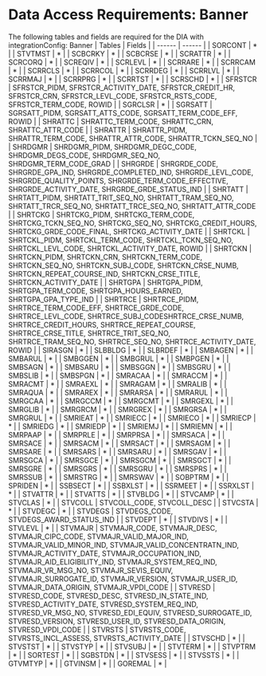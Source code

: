 # Data Access Requirements: Banner
The following tables and fields are required for the DIA with integrationConfig: Banner
| Tables | Fields |
| ------ | ------ |
| SORCONT | * |
| STVTMST | * |
| SCBCRKY | * |
| SCBCRSE | * |
| SCRATTR | * |
| SCRCORQ | * |
| SCREQIV | * |
| SCRLEVL | * |
| SCRRARE | * |
| SCRRCAM | * |
| SCRRCLS | * |
| SCRRCOL | * |
| SCRRDEG | * |
| SCRRLVL | * |
| SCRRMAJ | * |
| SCRRPRG | * |
| SCRRTST | * |
| SCRSCHD | * |
| SFRSTCR | SFRSTCR_PIDM, SFRSTCR_ACTIVITY_DATE, SFRSTCR_CREDIT_HR, SFRSTCR_CRN, SFRSTCR_LEVL_CODE, SFRSTCR_RSTS_CODE, SFRSTCR_TERM_CODE, ROWID |
| SGRCLSR | * |
| SGRSATT | SGRSATT_PIDM, SGRSATT_ATTS_CODE, SGRSATT_TERM_CODE_EFF, ROWID |
| SHRATTC | SHRATTC_TERM_CODE, SHRATTC_CRN, SHRATTC_ATTR_CODE |
| SHRATTR | SHRATTR_PIDM, SHRATTR_TERM_CODE, SHRATTR_ATTR_CODE, SHRATTR_TCKN_SEQ_NO |
| SHRDGMR | SHRDGMR_PIDM, SHRDGMR_DEGC_CODE, SHRDGMR_DEGS_CODE, SHRDGMR_SEQ_NO, SHRDGMR_TERM_CODE_GRAD |
| SHRGRDE | SHRGRDE_CODE, SHRGRDE_GPA_IND, SHRGRDE_COMPLETED_IND, SHRGRDE_LEVL_CODE, SHRGRDE_QUALITY_POINTS, SHRGRDE_TERM_CODE_EFFECTIVE, SHRGRDE_ACTIVITY_DATE, SHRGRDE_GRDE_STATUS_IND |
| SHRTATT | SHRTATT_PIDM, SHRTATT_TRIT_SEQ_NO, SHRTATT_TRAM_SEQ_NO, SHRTATT_TRCR_SEQ_NO, SHRTATT_TRCE_SEQ_NO, SHRTATT_ATTR_CODE |
| SHRTCKG | SHRTCKG_PIDM, SHRTCKG_TERM_CODE, SHRTCKG_TCKN_SEQ_NO, SHRTCKG_SEQ_NO, SHRTCKG_CREDIT_HOURS, SHRTCKG_GRDE_CODE_FINAL, SHRTCKG_ACTIVITY_DATE |
| SHRTCKL | SHRTCKL_PIDM, SHRTCKL_TERM_CODE, SHRTCKL_TCKN_SEQ_NO, SHRTCKL_LEVL_CODE, SHRTCKL_ACTIVITY_DATE, ROWID |
| SHRTCKN | SHRTCKN_PIDM, SHRTCKN_CRN, SHRTCKN_TERM_CODE, SHRTCKN_SEQ_NO, SHRTCKN_SUBJ_CODE, SHRTCKN_CRSE_NUMB, SHRTCKN_REPEAT_COURSE_IND, SHRTCKN_CRSE_TITLE, SHRTCKN_ACTIVITY_DATE |
| SHRTGPA | SHRTGPA_PIDM, SHRTGPA_TERM_CODE, SHRTGPA_HOURS_EARNED, SHRTGPA_GPA_TYPE_IND |
| SHRTRCE | SHRTRCE_PIDM, SHRTRCE_TERM_CODE_EFF, SHRTRCE_GRDE_CODE, SHRTRCE_LEVL_CODE, SHRTRCE_SUBJ_CODESHRTRCE_CRSE_NUMB, SHRTRCE_CREDIT_HOURS, SHRTRCE_REPEAT_COURSE, SHRTRCE_CRSE_TITLE, SHRTRCE_TRIT_SEQ_NO, SHRTRCE_TRAM_SEQ_NO, SHRTRCE_SEQ_NO, SHRTRCE_ACTIVITY_DATE, ROWID |
| SIRASGN | * |
| SLBBLDG | * |
| SLBRDEF | * |
| SMBAGEN | * |
| SMBARUL | * |
| SMBGGEN | * |
| SMBGRUL | * |
| SMBPGEN | * |
| SMBSAGN | * |
| SMBSARU | * |
| SMBSGGN | * |
| SMBSGRU | * |
| SMBSLIB | * |
| SMBSPGN | * |
| SMRACAA | * |
| SMRACCM | * |
| SMRACMT | * |
| SMRAEXL | * |
| SMRAGAM | * |
| SMRALIB | * |
| SMRAQUA | * |
| SMRAREX | * |
| SMRARSA | * |
| SMRARUL | * |
| SMRGCAA | * |
| SMRGCCM | * |
| SMRGCMT | * |
| SMRGEXL | * |
| SMRGLIB | * |
| SMRGRCM | * |
| SMRGREX | * |
| SMRGRSA | * |
| SMRGRUL | * |
| SMRIEAT | * |
| SMRIECC | * |
| SMRIECO | * |
| SMRIECP | * |
| SMRIEDG | * |
| SMRIEDP | * |
| SMRIEMJ | * |
| SMRIEMN | * |
| SMRPAAP | * |
| SMRPRLE | * |
| SMRPRSA | * |
| SMRSACA | * |
| SMRSACE | * |
| SMRSACM | * |
| SMRSACT | * |
| SMRSAGM | * |
| SMRSARE | * |
| SMRSARS | * |
| SMRSARU | * |
| SMRSGAV | * |
| SMRSGCA | * |
| SMRSGCE | * |
| SMRSGCM | * |
| SMRSGCT | * |
| SMRSGRE | * |
| SMRSGRS | * |
| SMRSGRU | * |
| SMRSPRS | * |
| SMRSSUB | * |
| SMRSTRG | * |
| SMRSWAV | * |
| SOBPTRM | * |
| SPRIDEN | * |
| SSBSECT | * |
| SSBXLST | * |
| SSRMEET | * |
| SSRXLST | * |
| STVATTR | * |
| STVATTS | * |
| STVBLDG | * |
| STVCAMP | * |
| STVCLAS | * |
| STVCOLL | STVCOLL_CODE, STVCOLL_DESC |
| STVCSTA | * |
| STVDEGC | * |
| STVDEGS | STVDEGS_CODE, STVDEGS_AWARD_STATUS_IND |
| STVDEPT | * |
| STVDIVS | * |
| STVLEVL | * |
| STVMAJR | STVMAJR_CODE, STVMAJR_DESC, STVMAJR_CIPC_CODE, STVMAJR_VALID_MAJOR_IND, STVMAJR_VALID_MINOR_IND, STVMAJR_VALID_CONCENTRATN_IND, STVMAJR_ACTIVITY_DATE, STVMAJR_OCCUPATION_IND, STVMAJR_AID_ELIGIBILITY_IND, STVMAJR_SYSTEM_REQ_IND, STVMAJR_VR_MSG_NO, STVMAJR_SEVIS_EQUIV, STVMAJR_SURROGATE_ID, STVMAJR_VERSION, STVMAJR_USER_ID, STVMAJR_DATA_ORIGIN, STVMAJR_VPDI_CODE |
| STVRESD | STVRESD_CODE, STVRESD_DESC, STVRESD_IN_STATE_IND, STVRESD_ACTIVITY_DATE, STVRESD_SYSTEM_REQ_IND, STVRESD_VR_MSG_NO, STVRESD_EDI_EQUIV, STVRESD_SURROGATE_ID, STVRESD_VERSION, STVRESD_USER_ID, STVRESD_DATA_ORIGIN, STVRESD_VPDI_CODE |
| STVRSTS | STVRSTS_CODE, STVRSTS_INCL_ASSESS, STVRSTS_ACTIVITY_DATE |
| STVSCHD | * |
| STVSTST | * |
| STVSTYP | * |
| STVSUBJ | * |
| STVTERM | * |
| STVPTRM | * |
| SORTEST | * |
| SGBSTDN | * |
| STVSESS | * |
| STVSSTS | * |
| GTVMTYP | * |
| GTVINSM | * |
| GOREMAL | * |
